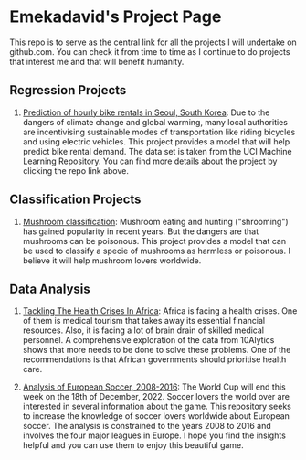 # Emekadavid's Project Page

This repo is to serve as the central link for all the projects I will undertake on github.com. You can check it from time to time as I continue to do projects that interest me and that will benefit humanity. 

## Regression Projects

1. [Prediction of hourly bike rentals in Seoul, South Korea](https://github.com/Emekadavid/bike-rentals): Due to the dangers of climate change and global warming, many local authorities are incentivising sustainable modes of transportation like riding bicycles and using electric vehicles. This project provides a model that will help predict bike rental demand. The data set is taken from the UCI Machine Learning Repository. You can find more details about the project by clicking the repo link above. 


## Classification Projects

1. [Mushroom classification](https://github.com/Emekadavid/mushroom-classification): Mushroom eating and hunting ("shrooming") has gained popularity in recent years. But the dangers are that mushrooms can be poisonous. This project provides a model that can be used to classify a specie of mushrooms as harmless or poisonous. I believe it will help mushroom lovers worldwide. 

## Data Analysis

1. [Tackling The Health Crises In Africa](https://github.com/Emekadavid/Data_analysis_competition): Africa is facing a health crises. One of them is medical tourism that takes away its essential financial resources. Also, it is facing a lot of brain drain of skilled medical personnel. A comprehensive exploration of the data from 10Alytics shows that more needs to be done to solve these problems. One of the recommendations is that African governments should prioritise health care. 

2. [Analysis of European Soccer, 2008-2016](https://github.com/Emekadavid/european_soccer): The World Cup will end this week on the 18th of December, 2022. Soccer lovers the world over are interested in several information about the game. This repository seeks to increase the knowledge of soccer lovers worldwide about European soccer. The analysis is constrained to the years 2008 to 2016 and involves the four major leagues in Europe. I hope you find the insights helpful and you can use them to enjoy this beautiful game. 